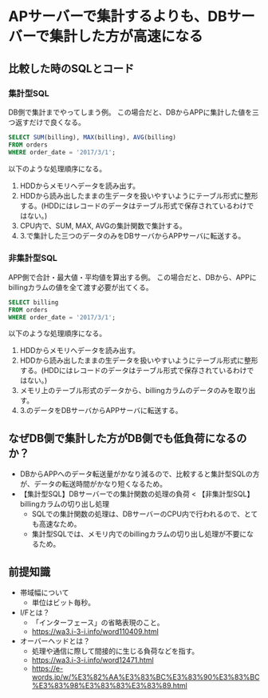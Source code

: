 # APサーバーで集計するよりも、DBサーバーで集計した方が高速になる
## 比較した時のSQLとコード
### 集計型SQL
DB側で集計までやってしまう例。
この場合だと、DBからAPPに集計した値を三つ返すだけで良くなる。
```sql
SELECT SUM(billing), MAX(billing), AVG(billing)
FROM orders
WHERE order_date = '2017/3/1';
```

以下のような処理順序になる。

1. HDDからメモリへデータを読み出す。
2. HDDから読み出したままの生データを扱いやすいようにテーブル形式に整形する。(HDDにはレコードのデータはテーブル形式で保存されているわけではない。)
3. CPU内で、SUM, MAX, AVGの集計関数で集計する。
4. 3.で集計した三つのデータのみをDBサーバからAPPサーバに転送する。

### 非集計型SQL
APP側で合計・最大値・平均値を算出する例。
この場合だと、DBから、APPにbillingカラムの値を全て渡す必要が出てくる。
```sql
SELECT billing
FROM orders
WHERE order_date = '2017/3/1';
```

以下のような処理順序になる。

1. HDDからメモリへデータを読み出す。
2. HDDから読み出したままの生データを扱いやすいようにテーブル形式に整形する。(HDDにはレコードのデータはテーブル形式で保存されているわけではない。)
3. メモリ上のテーブル形式のデータから、billingカラムのデータのみを取り出す。
4. 3.のデータをDBサーバからAPPサーバに転送する。

## なぜDB側で集計した方がDB側でも低負荷になるのか？
- DBからAPPへのデータ転送量がかなり減るので、比較すると集計型SQLの方が、データの転送時間がかなり短くなるため。
- 【集計型SQL】DBサーバーでの集計関数の処理の負荷 < 【非集計型SQL】billingカラムの切り出し処理
  - SQLでの集計関数の処理は、DBサーバーのCPU内で行われるので、とても高速なため。
  - 集計型SQLでは、メモリ内でのbillingカラムの切り出し処理が不要になるため。  

## 前提知識
- 帯域幅について
  - 単位はビット毎秒。
- I/Fとは？
  - 「インターフェース」の省略表現のこと。
  - https://wa3.i-3-i.info/word110409.html
- オーバーヘッドとは？
  - 処理や通信に際して間接的に生じる負荷などを指す。
  - https://wa3.i-3-i.info/word12471.html
  - https://e-words.jp/w/%E3%82%AA%E3%83%BC%E3%83%90%E3%83%BC%E3%83%98%E3%83%83%E3%83%89.html
